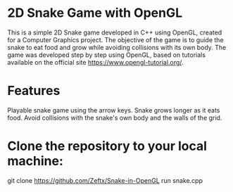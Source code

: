 # 2D Snake Game with OpenGL

This is a simple 2D Snake game developed in C++ using OpenGL, created for a Computer Graphics project. 
The objective of the game is to guide the snake to eat food and grow while avoiding collisions with its own body. 
The game was developed step by step using OpenGL, based on tutorials available on the official site https://www.opengl-tutorial.org/.

# Features

Playable snake game using the arrow keys.
Snake grows longer as it eats food.
Avoid collisions with the snake's own body and the walls of the grid.


# Clone the repository to your local machine:

git clone https://github.com/Zeftx/Snake-in-OpenGL
run snake.cpp


